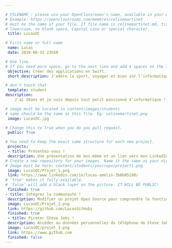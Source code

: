 ```yaml
---

# FILENAME : please use your OpenClassrooms's name, available in your url.
# Example: https://openclassrooms.com/membres/celinemartinet
# must be the name of your file. If file name is celinemartinet.md, title is celinemartinet.
# lowercase, no blank space, Capital case or special character.
 title: LucasOC

# First name or full name
 name: Lucas 
 date: 2019-08-15 23h50

# One line.
# If you need more space, go to the next line and add 4 spaces on the left, as in 'description'.
 objective: Créer des applications en Swift.
 short_description: J'adore le sport, voyager et bien sûr l'informatique. J'espère un jour donner des conseils à mon mentor.

# don't touch that
 template: student
description:
	J'ai 20ans et je suis depuis tout petit passionné d'informatique ! Plus particulièrement attiré par le développement mobile et donc iOS, je vise à pouvoir pirater tous les téléphones "Apple" à la fin de ma formation ! Merci, au revoir.

# image must be located in content/images/students
# name should be the same as this file. Eg: celinemartinet.png
 image: LucasOC.jpg

# Change this to True when you do you pull request.
 public: True

# You need to keep the exact same structure for each new project.
 projects:
 - title: Présentez-vous !
 description: Une présentation de moi-même et un lien vers mon LinkedIn.
# Create a new repository for your images. Name it the same as your nickname and profile picture.
# Image must be here: content/students/yourrepo/project1.png
 image: LucasOC/Projet_1.png
 link: https://www.linkedin.com/in/lucas-amelin-3b8b85190/
# 'true' makes it fully available.
# 'false' will add a black layer on the picture. IT WILL BE PUBLIC!
 finished: true
- title: Intégrez la communauté !
 description: Modifier un projet Open Source pour comprendre le fonctionnement de Git, de Github et des pull requests. 
 image: LucasOC/Projet_2.png
 link: https://github.com/LucasGitHubz
 finished: true
 - title: Pirater Steve Jobs !
 description: Accéder au données personnelles du téléphone de Steve Jobs.
 image: LucasOC/projet_3.png
 link: https://www.github.com
 finished: false
---
```

